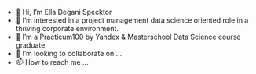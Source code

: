 - 👋 Hi, I’m Ella Degani Specktor
- 👀 I’m interested in a project management data science oriented role in a thriving corporate environment.
- 🌱 I’m a Practicum100 by Yandex & Masterschool Data Science course graduate.
- 💞️ I’m looking to collaborate on ...
- 📫 How to reach me ...

<!---
Ella-Degani-Specktor/Ella-Degani-Specktor is a ✨ special ✨ repository because its `README.md` (this file) appears on your GitHub profile.
You can click the Preview link to take a look at your changes.
--->
